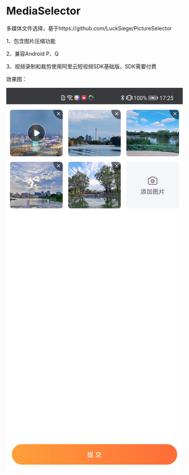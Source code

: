 # MediaSelector
多媒体文件选择，基于https://github.com/LuckSiege/PictureSelector

1、包含图片压缩功能

2、兼容Android P、Q

3、视频录制和裁剪使用阿里云短视频SDK基础版，SDK需要付费


效果图：

![image](https://github.com/gaoleicoding/MediaSelector/blob/master/imgs/img1.jpg)